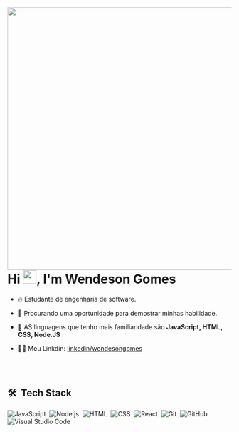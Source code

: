 <img align="right" height="590em" src="https://raw.githubusercontent.com/gist/wendesongomes/35aed9512a7f97552c0c2550ac6792f4/raw/9e89e4e17763728b9ceac73b4c6a24ff022dd217/GithubProfile.svg"/>
<h1 align="left">Hi <img src="https://raw.githubusercontent.com/kaueMarques/kaueMarques/master/hi.gif" height="30px">, I'm Wendeson Gomes</h1>

- 🔥 Estudante de engenharia de software.

- 🔭 Procurando uma oportunidade para demostrar minhas habilidade.

- 💬 AS linguagens que tenho mais familiaridade são **JavaScript, HTML, CSS, Node.JS**

- 👨‍💻 Meu Linkdin: [linkedin/wendesongomes](https://www.linkedin.com/in/wendeson-gomes-70a9ab18b/)


<br><br>

## 🛠 &nbsp;Tech Stack

![JavaScript](https://img.shields.io/badge/-JavaScript-05122A?style=flat&logo=javascript)&nbsp;
![Node.js](https://img.shields.io/badge/-Node.js-05122A?style=flat&logo=node.js)&nbsp;
![HTML](https://img.shields.io/badge/-HTML-05122A?style=flat&logo=HTML5)&nbsp;
![CSS](https://img.shields.io/badge/-CSS-05122A?style=flat&logo=CSS3&logoColor=1572B6)&nbsp;
![React](https://img.shields.io/badge/-React-05122A?style=flat&logo=react)&nbsp;
![Git](https://img.shields.io/badge/-Git-05122A?style=flat&logo=git)&nbsp;
![GitHub](https://img.shields.io/badge/-GitHub-05122A?style=flat&logo=github)&nbsp;
![Visual Studio Code](https://img.shields.io/badge/-Visual%20Studio%20Code-05122A?style=flat&logo=visual-studio-code&logoColor=007ACC)&nbsp;

